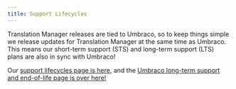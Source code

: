 ```yaml
---
title: Support Lifecycles
---
```


Translation Manager releases are tied to Umbraco, so to keep things simple we release updates for Translation Manager at the same time as Umbraco. This means our short-term support (STS) and long-term support (LTS) plans are also in sync with Umbraco!

Our [support lifecycles page is here](/SupportLifecycles), and the [Umbraco long-term support and end-of-life page is over here!](https://umbraco.com/products/knowledge-center/long-term-support-and-end-of-life/)

